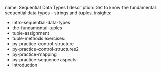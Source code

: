 name: Sequential Data Types I
description: Get to know the fundamental sequential data types - strings and tuples.
insights:
  - intro-sequential-data-types
  - the-fundamental-tuples
  - tuple-assignment
  - tuple-methods
exercises:
  - py-practice-control-structure
  - py-practice-control-structures2
  - py-practice-mapping
  - py-practice-sequence
aspects:
  - introduction
 
